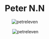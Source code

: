<h1 align="center">Peter N.N</h1>


<p align="center"><img align="center" src="https://github-readme-stats.vercel.app/api/top-langs?username=petreleven&show_icons=true&locale=en&layout=compact&hide=Mathematica&count_private=true&theme=dark" alt="petreleven" /></p>

<p align="center">&nbsp;<img align="center" src="https://github-readme-stats.vercel.app/api?username=petreleven&show_icons=true&locale=en&count_private=true&theme=dark" alt="petreleven" /></p>
